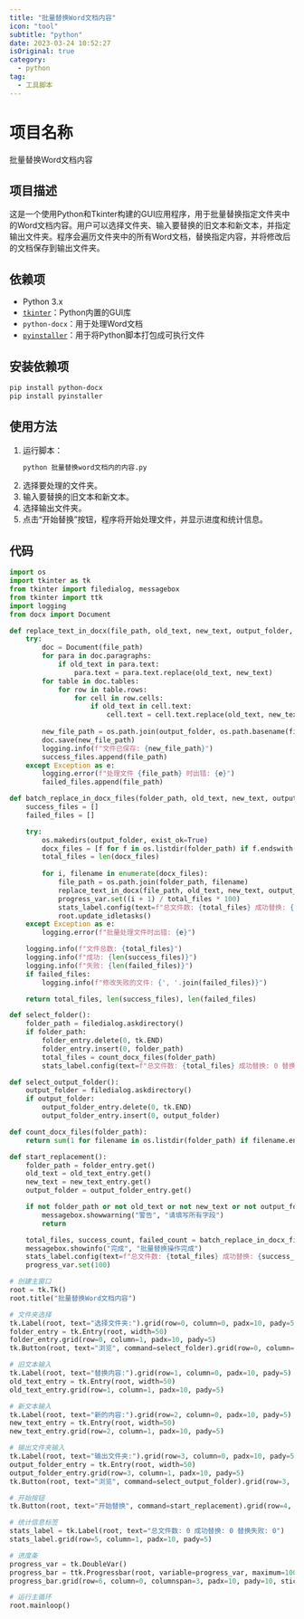 ```yaml
---
title: "批量替换Word文档内容"
icon: "tool"
subtitle: "python"
date: 2023-03-24 10:52:27
isOriginal: true
category:
  - python
tag:
  - 工具脚本
---
```


# 项目名称
批量替换Word文档内容

## 项目描述
这是一个使用Python和Tkinter构建的GUI应用程序，用于批量替换指定文件夹中的Word文档内容。用户可以选择文件夹、输入要替换的旧文本和新文本，并指定输出文件夹。程序会遍历文件夹中的所有Word文档，替换指定内容，并将修改后的文档保存到输出文件夹。

## 依赖项
- Python 3.x
- [`tkinter`](command:_github.copilot.openSymbolFromReferences?%5B%22%22%2C%5B%7B%22uri%22%3A%7B%22scheme%22%3A%22file%22%2C%22authority%22%3A%22%22%2C%22path%22%3A%22%2Ff%3A%2FA-MyUI%2Fcnmd-icu%2Fsrc%2Fposts%2FPython%2F%E6%89%B9%E9%87%8F%E6%9B%BF%E6%8D%A2%E6%96%87%E6%A1%A3%E5%86%85%E5%AE%B9%2FREADME.md%22%2C%22query%22%3A%22%22%2C%22fragment%22%3A%22%22%7D%2C%22pos%22%3A%7B%22line%22%3A20%2C%22character%22%3A4%7D%7D%5D%2C%22d7e38168-7de5-4b5e-9caa-c65204d1e8b3%22%5D "Go to definition")：Python内置的GUI库
- `python-docx`：用于处理Word文档
- [`pyinstaller`](command:_github.copilot.openSymbolFromReferences?%5B%22%22%2C%5B%7B%22uri%22%3A%7B%22scheme%22%3A%22file%22%2C%22authority%22%3A%22%22%2C%22path%22%3A%22%2Ff%3A%2FA-MyUI%2Fcnmd-icu%2Fsrc%2Fposts%2FPython%2F%E6%89%B9%E9%87%8F%E6%9B%BF%E6%8D%A2%E6%96%87%E6%A1%A3%E5%86%85%E5%AE%B9%2FREADME.md%22%2C%22query%22%3A%22%22%2C%22fragment%22%3A%22%22%7D%2C%22pos%22%3A%7B%22line%22%3A22%2C%22character%22%3A4%7D%7D%5D%2C%22d7e38168-7de5-4b5e-9caa-c65204d1e8b3%22%5D "Go to definition")：用于将Python脚本打包成可执行文件

## 安装依赖项
```sh
pip install python-docx
pip install pyinstaller
```

## 使用方法
1. 运行脚本：
   ```sh
   python 批量替换word文档内的内容.py
   ```
2. 选择要处理的文件夹。
3. 输入要替换的旧文本和新文本。
4. 选择输出文件夹。
5. 点击“开始替换”按钮，程序将开始处理文件，并显示进度和统计信息。

## 代码
```python
import os
import tkinter as tk
from tkinter import filedialog, messagebox
from tkinter import ttk
import logging
from docx import Document

def replace_text_in_docx(file_path, old_text, new_text, output_folder, success_files, failed_files):
    try:
        doc = Document(file_path)
        for para in doc.paragraphs:
            if old_text in para.text:
                para.text = para.text.replace(old_text, new_text)
        for table in doc.tables:
            for row in table.rows:
                for cell in row.cells:
                    if old_text in cell.text:
                        cell.text = cell.text.replace(old_text, new_text)
        
        new_file_path = os.path.join(output_folder, os.path.basename(file_path))
        doc.save(new_file_path)
        logging.info(f"文件已保存: {new_file_path}")
        success_files.append(file_path)
    except Exception as e:
        logging.error(f"处理文件 {file_path} 时出错: {e}")
        failed_files.append(file_path)

def batch_replace_in_docx_files(folder_path, old_text, new_text, output_folder):
    success_files = []
    failed_files = []

    try:
        os.makedirs(output_folder, exist_ok=True)
        docx_files = [f for f in os.listdir(folder_path) if f.endswith('.docx')]
        total_files = len(docx_files)
        
        for i, filename in enumerate(docx_files):
            file_path = os.path.join(folder_path, filename)
            replace_text_in_docx(file_path, old_text, new_text, output_folder, success_files, failed_files)
            progress_var.set((i + 1) / total_files * 100)
            stats_label.config(text=f"总文件数: {total_files} 成功替换: {len(success_files)} 替换失败: {len(failed_files)}")
            root.update_idletasks()
    except Exception as e:
        logging.error(f"批量处理文件时出错: {e}")

    logging.info(f"文件总数: {total_files}")
    logging.info(f"成功: {len(success_files)}")
    logging.info(f"失败: {len(failed_files)}")
    if failed_files:
        logging.info(f"修改失败的文件: {', '.join(failed_files)}")

    return total_files, len(success_files), len(failed_files)

def select_folder():
    folder_path = filedialog.askdirectory()
    if folder_path:
        folder_entry.delete(0, tk.END)
        folder_entry.insert(0, folder_path)
        total_files = count_docx_files(folder_path)
        stats_label.config(text=f"总文件数: {total_files} 成功替换: 0 替换失败: 0")

def select_output_folder():
    output_folder = filedialog.askdirectory()
    if output_folder:
        output_folder_entry.delete(0, tk.END)
        output_folder_entry.insert(0, output_folder)

def count_docx_files(folder_path):
    return sum(1 for filename in os.listdir(folder_path) if filename.endswith('.docx'))

def start_replacement():
    folder_path = folder_entry.get()
    old_text = old_text_entry.get()
    new_text = new_text_entry.get()
    output_folder = output_folder_entry.get()

    if not folder_path or not old_text or not new_text or not output_folder:
        messagebox.showwarning("警告", "请填写所有字段")
        return

    total_files, success_count, failed_count = batch_replace_in_docx_files(folder_path, old_text, new_text, output_folder)
    messagebox.showinfo("完成", "批量替换操作完成")
    stats_label.config(text=f"总文件数: {total_files} 成功替换: {success_count} 替换失败: {failed_count}")
    progress_var.set(100)

# 创建主窗口
root = tk.Tk()
root.title("批量替换Word文档内容")

# 文件夹选择
tk.Label(root, text="选择文件夹:").grid(row=0, column=0, padx=10, pady=5)
folder_entry = tk.Entry(root, width=50)
folder_entry.grid(row=0, column=1, padx=10, pady=5)
tk.Button(root, text="浏览", command=select_folder).grid(row=0, column=2, padx=10, pady=5)

# 旧文本输入
tk.Label(root, text="替换内容:").grid(row=1, column=0, padx=10, pady=5)
old_text_entry = tk.Entry(root, width=50)
old_text_entry.grid(row=1, column=1, padx=10, pady=5)

# 新文本输入
tk.Label(root, text="新的内容:").grid(row=2, column=0, padx=10, pady=5)
new_text_entry = tk.Entry(root, width=50)
new_text_entry.grid(row=2, column=1, padx=10, pady=5)

# 输出文件夹输入
tk.Label(root, text="输出文件夹:").grid(row=3, column=0, padx=10, pady=5)
output_folder_entry = tk.Entry(root, width=50)
output_folder_entry.grid(row=3, column=1, padx=10, pady=5)
tk.Button(root, text="浏览", command=select_output_folder).grid(row=3, column=2, padx=10, pady=5)

# 开始按钮
tk.Button(root, text="开始替换", command=start_replacement).grid(row=4, column=1, padx=10, pady=20)

# 统计信息标签
stats_label = tk.Label(root, text="总文件数: 0 成功替换: 0 替换失败: 0")
stats_label.grid(row=5, column=1, padx=10, pady=5)

# 进度条
progress_var = tk.DoubleVar()
progress_bar = ttk.Progressbar(root, variable=progress_var, maximum=100)
progress_bar.grid(row=6, column=0, columnspan=3, padx=10, pady=10, sticky="ew")

# 运行主循环
root.mainloop()
```